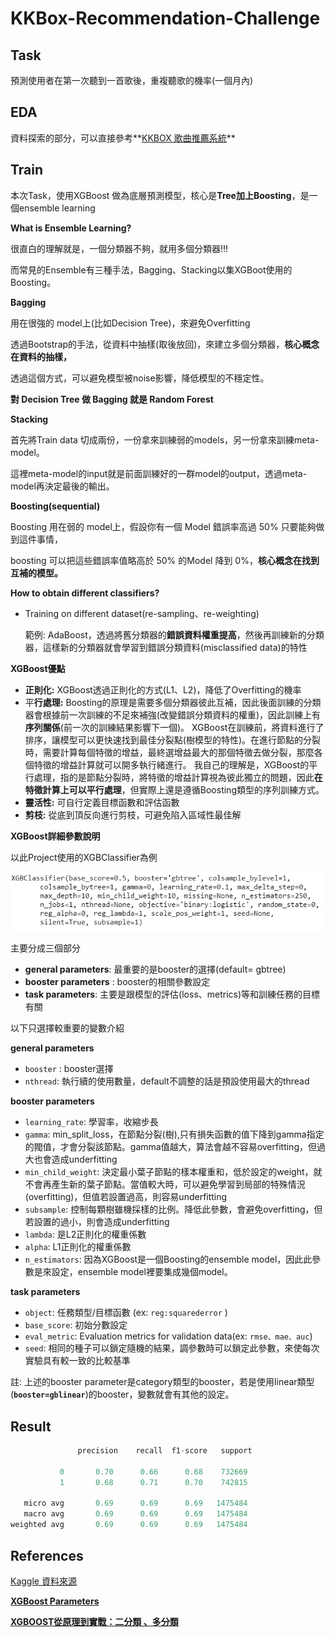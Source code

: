 # KKBox-Recommendation-Challenge

## Task

預測使用者在第一次聽到一首歌後，重複聽歌的機率(一個月內)

## EDA

資料探索的部分，可以直接參考**[KKBOX 歌曲推薦系統](https://wenwender.wordpress.com/2019/04/03/kkbox-%e6%ad%8c%e6%9b%b2%e6%8e%a8%e8%96%a6%e7%b3%bb%e7%b5%b1/?preview_id=180&preview_nonce=c112e18087&preview=true)**

## Train

本次Task，使用XGBoost 做為底層預測模型，核心是**Tree加上Boosting**，是一個ensemble learning

**What is Ensemble Learning?**

很直白的理解就是，一個分類器不夠，就用多個分類器!!!

而常見的Ensemble有三種手法，Bagging、Stacking以集XGBoot使用的Boosting。

**Bagging**

用在很強的 model上(比如Decision Tree)，來避免Overfitting

透過Bootstrap的手法，從資料中抽樣(取後放回)，來建立多個分類器，**核心概念在資料的抽樣，**

透過這個方式，可以避免模型被noise影響，降低模型的不穩定性。

**對 Decision Tree 做 Bagging 就是 Random Forest**

**Stacking**

首先將Train data 切成兩份，一份拿來訓練弱的models，另一份拿來訓練meta-model。

這裡meta-model的input就是前面訓練好的一群model的output，透過meta-model再決定最後的輸出。

**Boosting(sequential)**

Boosting 用在弱的 model上，假設你有一個 Model 錯誤率高過 50% 只要能夠做到這件事情，

boosting 可以把這些錯誤率值略高於 50% 的Model 降到 0%，**核心概念在找到互補的模型。**

**How to obtain different classifiers?**

- Training on different dataset(re-sampling、re-weighting)
    
    範例: AdaBoost，透過將舊分類器的**錯誤資料權重提高**，然後再訓練新的分類器，這樣新的分類器就會學習到錯誤分類資料(misclassified data)的特性
    

**XGBoost優點**

- **正則化:** XGBoost透過正則化的方式(L1、L2)，降低了Overfitting的機率
- 平**行處理:** Boosting的原理是需要多個分類器彼此互補，因此後面訓練的分類器會根據前一次訓練的不足來補強(改變錯誤分類資料的權重)，因此訓練上有**序列關係**(前一次的訓練結果影響下一個)。
XGBoost在訓練前，將資料進行了排序，讓模型可以更快速找到最佳分裂點(樹模型的特性)。在進行節點的分裂時，需要計算每個特徵的增益，最終選增益最大的那個特徵去做分裂，那麼各個特徵的增益計算就可以開多執行緒進行。
我自己的理解是，XGBoost的平行處理，指的是節點分裂時，將特徵的增益計算視為彼此獨立的問題，因此**在特徵計算上可以平行處理**，但實際上還是遵循Boosting類型的序列訓練方式。
- **靈活性:** 可自行定義目標函數和評估函數
- **剪枝:** 從底到頂反向進行剪枝，可避免陷入區域性最佳解

**XGBoost詳細參數說明**

以此Project使用的XGBClassifier為例

![Untitled](KKBox-Recommendation-Challenge%2053542f8a624a4b61801ae68959e993b6/Untitled.png)

主要分成三個部分

- **general parameters**: 最重要的是booster的選擇(default= gbtree)
- **booster parameters** : booster的相關參數設定
- **task parameters**: 主要是跟模型的評估(loss、metrics)等和訓練任務的目標有關

以下只選擇較重要的變數介紹

**general parameters**

- `booster` : booster選擇
- `nthread`: 執行續的使用數量，default不調整的話是預設使用最大的thread

**booster parameters**

- `learning_rate`: 學習率，收縮步長
- `gamma`: min_split_loss，在節點分裂(樹),只有損失函數的值下降到gamma指定的閥值，才會分裂該節點。gamma值越大，算法會越不容易overfitting，但過大也會造成underfitting
- `min_child_weight`: 決定最小葉子節點的樣本權重和，低於設定的weight，就不會再產生新的葉子節點。當值較大時，可以避免學習到局部的特殊情況(overfitting)，但值若設置過高，則容易underfitting
- `subsample`: 控制每顆樹雖機採樣的比例。降低此參數，會避免overfitting，但若設置的過小，則會造成underfitting
- `lambda`: 是L2正則化的權重係數
- `alpha`: L1正則化的權重係數
- `n_estimators`: 因為XGBoost是一個Boosting的ensemble model，因此此參數是來設定，ensemble model裡要集成幾個model。

**task parameters**

- `object`: 任務類型/目標函數 (ex: `reg:squarederror` )
- `base_score`: 初始分數設定
- `eval_metric`: Evaluation metrics for validation data(ex: `rmse、mae、auc`)
- `seed`: 相同的種子可以鎖定隨機的結果，調參數時可以鎖定此參數，來使每次實驗具有較一致的比較基準

註: 上述的booster parameter是category類型的booster，若是使用linear類型(****`booster=gblinear`****)的booster，變數就會有其他的設定。

## Result

```python
               precision    recall  f1-score   support

           0       0.70      0.66      0.68    732669
           1       0.68      0.71      0.70    742815

   micro avg       0.69      0.69      0.69   1475484
   macro avg       0.69      0.69      0.69   1475484
weighted avg       0.69      0.69      0.69   1475484
```

## References

[Kaggle 資料來源](https://www.kaggle.com/c/kkbox-music-recommendation-challenge/data)

****[XGBoost Parameters](https://xgboost.readthedocs.io/en/latest/parameter.html#general-parameters)****

****[XGBOOST從原理到實戰：二分類 、多分類](https://codertw.com/%E7%A8%8B%E5%BC%8F%E8%AA%9E%E8%A8%80/519169/)****